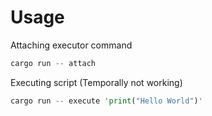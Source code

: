 # Usage



Attaching executor command

```Rust
cargo run -- attach
```

Executing script (Temporally not working)

```Rust
cargo run -- execute 'print("Hello World")'
```